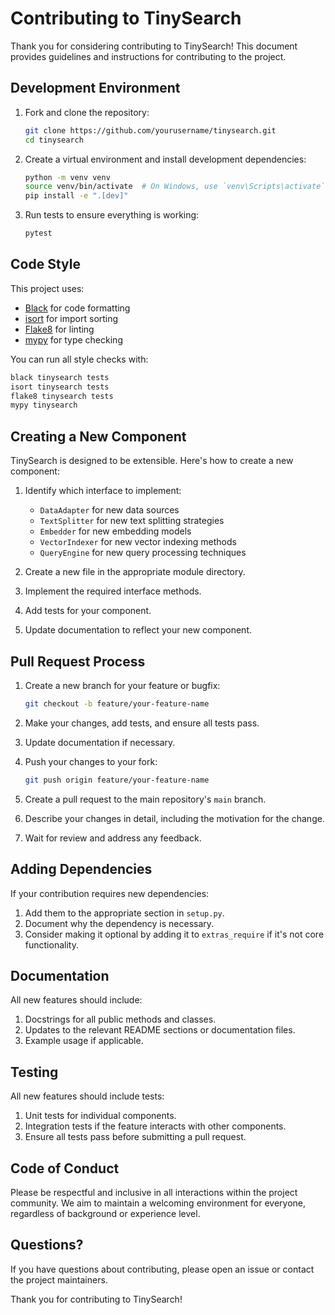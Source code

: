 # Contributing to TinySearch

Thank you for considering contributing to TinySearch! This document provides guidelines and instructions for contributing to the project.

## Development Environment

1. Fork and clone the repository:
   ```bash
   git clone https://github.com/yourusername/tinysearch.git
   cd tinysearch
   ```

2. Create a virtual environment and install development dependencies:
   ```bash
   python -m venv venv
   source venv/bin/activate  # On Windows, use `venv\Scripts\activate`
   pip install -e ".[dev]"
   ```

3. Run tests to ensure everything is working:
   ```bash
   pytest
   ```

## Code Style

This project uses:
- [Black](https://black.readthedocs.io/) for code formatting
- [isort](https://pycqa.github.io/isort/) for import sorting
- [Flake8](https://flake8.pycqa.org/) for linting
- [mypy](https://mypy.readthedocs.io/) for type checking

You can run all style checks with:

```bash
black tinysearch tests
isort tinysearch tests
flake8 tinysearch tests
mypy tinysearch
```

## Creating a New Component

TinySearch is designed to be extensible. Here's how to create a new component:

1. Identify which interface to implement:
   - `DataAdapter` for new data sources
   - `TextSplitter` for new text splitting strategies
   - `Embedder` for new embedding models
   - `VectorIndexer` for new vector indexing methods
   - `QueryEngine` for new query processing techniques

2. Create a new file in the appropriate module directory.

3. Implement the required interface methods.

4. Add tests for your component.

5. Update documentation to reflect your new component.

## Pull Request Process

1. Create a new branch for your feature or bugfix:
   ```bash
   git checkout -b feature/your-feature-name
   ```

2. Make your changes, add tests, and ensure all tests pass.

3. Update documentation if necessary.

4. Push your changes to your fork:
   ```bash
   git push origin feature/your-feature-name
   ```

5. Create a pull request to the main repository's `main` branch.

6. Describe your changes in detail, including the motivation for the change.

7. Wait for review and address any feedback.

## Adding Dependencies

If your contribution requires new dependencies:

1. Add them to the appropriate section in `setup.py`.
2. Document why the dependency is necessary.
3. Consider making it optional by adding it to `extras_require` if it's not core functionality.

## Documentation

All new features should include:

1. Docstrings for all public methods and classes.
2. Updates to the relevant README sections or documentation files.
3. Example usage if applicable.

## Testing

All new features should include tests:

1. Unit tests for individual components.
2. Integration tests if the feature interacts with other components.
3. Ensure all tests pass before submitting a pull request.

## Code of Conduct

Please be respectful and inclusive in all interactions within the project community. We aim to maintain a welcoming environment for everyone, regardless of background or experience level.

## Questions?

If you have questions about contributing, please open an issue or contact the project maintainers.

Thank you for contributing to TinySearch! 